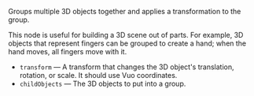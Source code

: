 Groups multiple 3D objects together and applies a transformation to the group.

This node is useful for building a 3D scene out of parts. For example, 3D objects that represent fingers can be grouped to create a hand; when the hand moves, all fingers move with it.

   - `transform` — A transform that changes the 3D object's translation, rotation, or scale. It should use Vuo coordinates.
   - `childObjects` — The 3D objects to put into a group.
